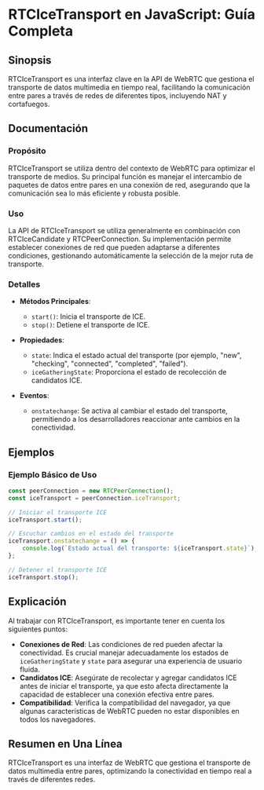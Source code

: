 <!--
Meta Description: # RTCIceTransport en JavaScript: Guía Completa ## Sinopsis RTCIceTransport es una interfaz clave en la API de WebRTC que gestiona el transporte de dat...
Meta Keywords: transporte, ice, rtcicetransport, una, que
-->

# RTCIceTransport en JavaScript: Guía Completa

## Sinopsis
RTCIceTransport es una interfaz clave en la API de WebRTC que gestiona el transporte de datos multimedia en tiempo real, facilitando la comunicación entre pares a través de redes de diferentes tipos, incluyendo NAT y cortafuegos.

## Documentación

### Propósito
RTCIceTransport se utiliza dentro del contexto de WebRTC para optimizar el transporte de medios. Su principal función es manejar el intercambio de paquetes de datos entre pares en una conexión de red, asegurando que la comunicación sea lo más eficiente y robusta posible.

### Uso
La API de RTCIceTransport se utiliza generalmente en combinación con RTCIceCandidate y RTCPeerConnection. Su implementación permite establecer conexiones de red que pueden adaptarse a diferentes condiciones, gestionando automáticamente la selección de la mejor ruta de transporte.

### Detalles
- **Métodos Principales**:
  - `start()`: Inicia el transporte de ICE.
  - `stop()`: Detiene el transporte de ICE.
  
- **Propiedades**:
  - `state`: Indica el estado actual del transporte (por ejemplo, "new", "checking", "connected", "completed", "failed").
  - `iceGatheringState`: Proporciona el estado de recolección de candidatos ICE.

- **Eventos**:
  - `onstatechange`: Se activa al cambiar el estado del transporte, permitiendo a los desarrolladores reaccionar ante cambios en la conectividad.

## Ejemplos

### Ejemplo Básico de Uso
```javascript
const peerConnection = new RTCPeerConnection();
const iceTransport = peerConnection.iceTransport;

// Iniciar el transporte ICE
iceTransport.start();

// Escuchar cambios en el estado del transporte
iceTransport.onstatechange = () => {
    console.log(`Estado actual del transporte: ${iceTransport.state}`);
};

// Detener el transporte ICE
iceTransport.stop();
```

## Explicación
Al trabajar con RTCIceTransport, es importante tener en cuenta los siguientes puntos:

- **Conexiones de Red**: Las condiciones de red pueden afectar la conectividad. Es crucial manejar adecuadamente los estados de `iceGatheringState` y `state` para asegurar una experiencia de usuario fluida.
- **Candidatos ICE**: Asegúrate de recolectar y agregar candidatos ICE antes de iniciar el transporte, ya que esto afecta directamente la capacidad de establecer una conexión efectiva entre pares.
- **Compatibilidad**: Verifica la compatibilidad del navegador, ya que algunas características de WebRTC pueden no estar disponibles en todos los navegadores.

## Resumen en Una Línea
RTCIceTransport es una interfaz de WebRTC que gestiona el transporte de datos multimedia entre pares, optimizando la conectividad en tiempo real a través de diferentes redes.